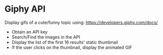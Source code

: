 # Giphy API

Display gifs of a cute/funny topic using: <https://developers.giphy.com/docs/>

- Obtain an API key
- Search/Find the images in the API
- Display the list of the first 16 results' static thumbnail
- If the user clicks on the thumbnail, display the animated GIF
